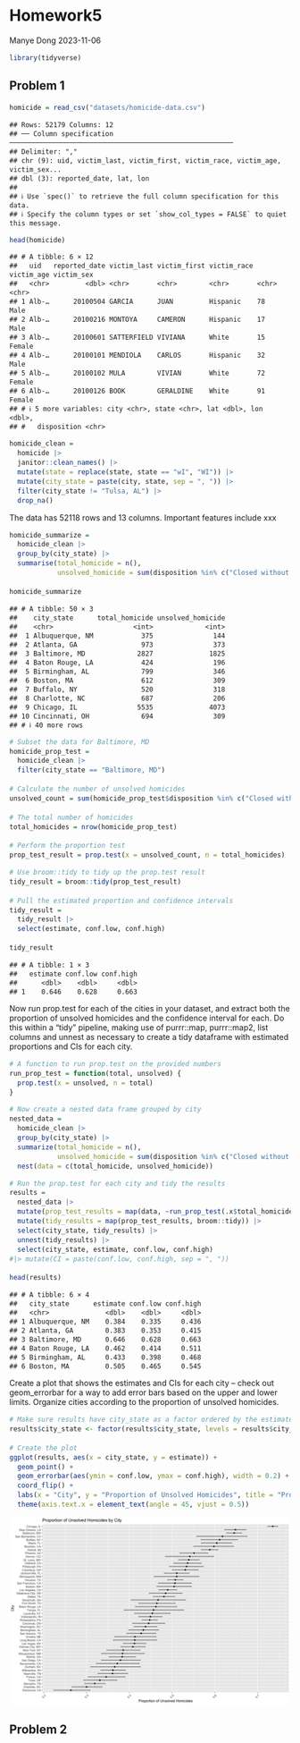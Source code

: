Homework5
================
Manye Dong
2023-11-06

``` r
library(tidyverse)
```

## Problem 1

``` r
homicide = read_csv("datasets/homicide-data.csv")
```

    ## Rows: 52179 Columns: 12
    ## ── Column specification ────────────────────────────────────────────────────────
    ## Delimiter: ","
    ## chr (9): uid, victim_last, victim_first, victim_race, victim_age, victim_sex...
    ## dbl (3): reported_date, lat, lon
    ## 
    ## ℹ Use `spec()` to retrieve the full column specification for this data.
    ## ℹ Specify the column types or set `show_col_types = FALSE` to quiet this message.

``` r
head(homicide)
```

    ## # A tibble: 6 × 12
    ##   uid   reported_date victim_last victim_first victim_race victim_age victim_sex
    ##   <chr>         <dbl> <chr>       <chr>        <chr>       <chr>      <chr>     
    ## 1 Alb-…      20100504 GARCIA      JUAN         Hispanic    78         Male      
    ## 2 Alb-…      20100216 MONTOYA     CAMERON      Hispanic    17         Male      
    ## 3 Alb-…      20100601 SATTERFIELD VIVIANA      White       15         Female    
    ## 4 Alb-…      20100101 MENDIOLA    CARLOS       Hispanic    32         Male      
    ## 5 Alb-…      20100102 MULA        VIVIAN       White       72         Female    
    ## 6 Alb-…      20100126 BOOK        GERALDINE    White       91         Female    
    ## # ℹ 5 more variables: city <chr>, state <chr>, lat <dbl>, lon <dbl>,
    ## #   disposition <chr>

``` r
homicide_clean =
  homicide |>
  janitor::clean_names() |>
  mutate(state = replace(state, state == "wI", "WI")) |> 
  mutate(city_state = paste(city, state, sep = ", ")) |>
  filter(city_state != "Tulsa, AL") |> 
  drop_na()
```

The data has 52118 rows and 13 columns. Important features include xxx

``` r
homicide_summarize = 
  homicide_clean |>
  group_by(city_state) |>
  summarise(total_homicide = n(), 
            unsolved_homicide = sum(disposition %in% c("Closed without arrest", "Open/No arrest")))

homicide_summarize
```

    ## # A tibble: 50 × 3
    ##    city_state      total_homicide unsolved_homicide
    ##    <chr>                    <int>             <int>
    ##  1 Albuquerque, NM            375               144
    ##  2 Atlanta, GA                973               373
    ##  3 Baltimore, MD             2827              1825
    ##  4 Baton Rouge, LA            424               196
    ##  5 Birmingham, AL             799               346
    ##  6 Boston, MA                 612               309
    ##  7 Buffalo, NY                520               318
    ##  8 Charlotte, NC              687               206
    ##  9 Chicago, IL               5535              4073
    ## 10 Cincinnati, OH             694               309
    ## # ℹ 40 more rows

``` r
# Subset the data for Baltimore, MD
homicide_prop_test = 
  homicide_clean |>
  filter(city_state == "Baltimore, MD")

# Calculate the number of unsolved homicides
unsolved_count = sum(homicide_prop_test$disposition %in% c("Closed without arrest", "Open/No arrest"))

# The total number of homicides
total_homicides = nrow(homicide_prop_test)

# Perform the proportion test
prop_test_result = prop.test(x = unsolved_count, n = total_homicides)
```

``` r
# Use broom::tidy to tidy up the prop.test result
tidy_result = broom::tidy(prop_test_result)

# Pull the estimated proportion and confidence intervals
tidy_result = 
  tidy_result |>
  select(estimate, conf.low, conf.high)

tidy_result
```

    ## # A tibble: 1 × 3
    ##   estimate conf.low conf.high
    ##      <dbl>    <dbl>     <dbl>
    ## 1    0.646    0.628     0.663

Now run prop.test for each of the cities in your dataset, and extract
both the proportion of unsolved homicides and the confidence interval
for each. Do this within a “tidy” pipeline, making use of purrr::map,
purrr::map2, list columns and unnest as necessary to create a tidy
dataframe with estimated proportions and CIs for each city.

``` r
# A function to run prop.test on the provided numbers
run_prop_test = function(total, unsolved) {
  prop.test(x = unsolved, n = total)
}
```

``` r
# Now create a nested data frame grouped by city
nested_data = 
  homicide_clean |>
  group_by(city_state) |>
  summarize(total_homicide = n(), 
            unsolved_homicide = sum(disposition %in% c("Closed without arrest", "Open/No arrest"))) |>
  nest(data = c(total_homicide, unsolved_homicide))
```

``` r
# Run the prop.test for each city and tidy the results
results = 
  nested_data |>
  mutate(prop_test_results = map(data, ~run_prop_test(.x$total_homicide, .x$unsolved_homicide))) |>
  mutate(tidy_results = map(prop_test_results, broom::tidy)) |>
  select(city_state, tidy_results) |>
  unnest(tidy_results) |>
  select(city_state, estimate, conf.low, conf.high)
#|> mutate(CI = paste(conf.low, conf.high, sep = ", "))

head(results)
```

    ## # A tibble: 6 × 4
    ##   city_state      estimate conf.low conf.high
    ##   <chr>              <dbl>    <dbl>     <dbl>
    ## 1 Albuquerque, NM    0.384    0.335     0.436
    ## 2 Atlanta, GA        0.383    0.353     0.415
    ## 3 Baltimore, MD      0.646    0.628     0.663
    ## 4 Baton Rouge, LA    0.462    0.414     0.511
    ## 5 Birmingham, AL     0.433    0.398     0.468
    ## 6 Boston, MA         0.505    0.465     0.545

Create a plot that shows the estimates and CIs for each city – check out
geom_errorbar for a way to add error bars based on the upper and lower
limits. Organize cities according to the proportion of unsolved
homicides.

``` r
# Make sure results have city_state as a factor ordered by the estimate
results$city_state <- factor(results$city_state, levels = results$city_state[order(results$estimate)])

# Create the plot
ggplot(results, aes(x = city_state, y = estimate)) +
  geom_point() +
  geom_errorbar(aes(ymin = conf.low, ymax = conf.high), width = 0.2) +
  coord_flip() +
  labs(x = "City", y = "Proportion of Unsolved Homicides", title = "Proportion of Unsolved Homicides by City") +
  theme(axis.text.x = element_text(angle = 45, vjust = 0.5))
```

![](Homework5_files/figure-gfm/unnamed-chunk-10-1.png)<!-- -->

## Problem 2
